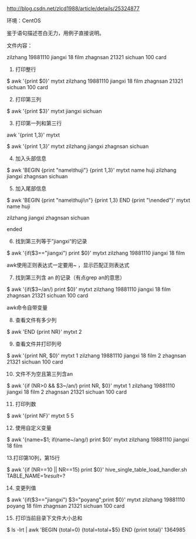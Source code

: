 http://blog.csdn.net/zlcd1988/article/details/25324877

环境：CentOS

鉴于语句描述苍白无力，用例子直接说明。

文件内容：

zilzhang 19881110 jiangxi 18 film
zhagnsan 21321    sichuan 100 card


1. 打印整行

$ awk '{print $0}' mytxt
zilzhang 19881110 jiangxi 18 film
zhagnsan 21321    sichuan 100 card

2. 打印第三列

$ awk '{print $3}' mytxt
jiangxi
sichuan

3. 打印第一列和第三行

awk '{print $1,$3}' mytxt

$ awk '{print $1,$3}' mytxt
zilzhang jiangxi
zhagnsan sichuan

4. 加入头部信息

$ awk 'BEGIN {print "name\thuji"} {print $1,$3}' mytxt
name huji
zilzhang jiangxi
zhagnsan sichuan

5. 加入尾部信息

$ awk 'BEGIN {print "name\thuji\n"} {print $1,$3} END {print "\nended"}' mytxt
name huji

zilzhang jiangxi
zhagnsan sichuan

ended


6. 找到第三列等于”jiangxi“的记录

$ awk '{if($3=="jiangxi") print $0}' mytxt
zilzhang 19881110 jiangxi 18 film


awk使用正则表达式一定要用~ ，显示匹配正则表达式

7. 找到第三列含 an 的记录（有点grep an的意思）

$ awk '{if($3~/an/) print $0}' mytxt
zilzhang 19881110 jiangxi 18 film
zhagnsan 21321    sichuan 100 card

awk命令自带变量


8. 查看文件有多少列

$ awk 'END {print NR}' mytxt
2

9. 查看文件并打印列号

$ awk '{print NR, $0}' mytxt
1 zilzhang 19881110 jiangxi 18 film
2 zhagnsan 21321    sichuan 100 card

10. 文件不为空且第三列含an

$ awk '{if (NR>0 && $3~/an/) print NR, $0}' mytxt
1 zilzhang 19881110 jiangxi 18 film
2 zhagnsan 21321    sichuan 100 card

11. 打印列数

$ awk '{print NF}' mytxt
5
5

12. 使用自定义变量

$ awk '{name=$1; if(name~/ang/) print $0}' mytxt
zilzhang 19881110 jiangxi 18 film

13.打印第10列，第15行

$ awk '{if (NR==10 || NR==15) print $0}' hive_single_table_load_handler.sh
TABLE_NAME=$1
result=$?

14. 变更列值

$ awk '{if($3=="jiangxi") $3="poyang";print $0}' mytxt
zilzhang 19881110 poyang 18 film
zhagnsan 21321    sichuan 100 card

15. 打印当前目录下文件大小总和

$ ls -lrt | awk 'BEGIN {total=0} {total=total+$5} END {print total}'
1364985
